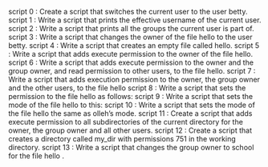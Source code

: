 script 0 : Create a script that switches the current user to the user betty.
script 1 : Write a script that prints the effective username of the current user.
script 2 : Write a script that prints all the groups the current user is part of.
script 3 : Write a script that changes the owner of the file hello to the user betty.
script 4 : Write a script that creates an empty file called hello.
script 5 : Write a script that adds execute permission to the owner of the file hello. 
script 6 : Write a script that adds execute permission to the owner and the group owner, and read permission to other users, to the file hello.
script 7 : Write a script that adds execution permission to the owner, the group owner and the other users, to the file hello
script 8 : Write a script that sets the permission to the file hello as follows: 
script 9 : Write a script that sets the mode of the file hello to this: 
script 10 : Write a script that sets the mode of the file hello the same as olleh’s mode. 
script 11 : Create a script that adds execute permission to all subdirectories of the current directory for the owner, the group owner and all other users.
script 12 : Create a script that creates a directory called my_dir with permissions 751 in the working directory. 
script 13 : Write a script that changes the group owner to school for the file hello . 
